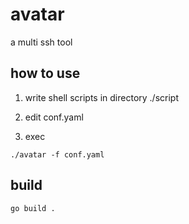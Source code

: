# avatar
a multi ssh tool

## how to use
 
1. write shell scripts in directory ./script

2. edit conf.yaml

3. exec
```
./avatar -f conf.yaml
```



## build
```
go build .
```




